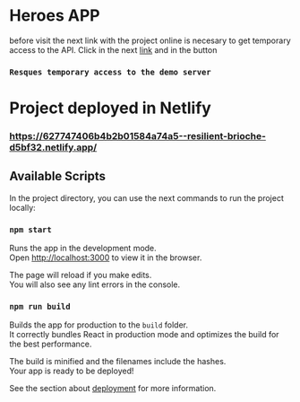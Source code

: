 # Heroes APP

before visit the next link with the project online is necesary to get temporary access to the API. Click in the next [link](https://cors-anywhere.herokuapp.com/corsdemo) and in the button 
### `Resques temporary access to the demo server`


# Project deployed in Netlify
### https://627747406b4b2b01584a74a5--resilient-brioche-d5bf32.netlify.app/

## Available Scripts

In the project directory, you can use the next commands to run the project locally:

### `npm start`

Runs the app in the development mode.\
Open [http://localhost:3000](http://localhost:3000) to view it in the browser.

The page will reload if you make edits.\
You will also see any lint errors in the console.


### `npm run build`

Builds the app for production to the `build` folder.\
It correctly bundles React in production mode and optimizes the build for the best performance.

The build is minified and the filenames include the hashes.\
Your app is ready to be deployed!

See the section about [deployment](https://facebook.github.io/create-react-app/docs/deployment) for more information.
